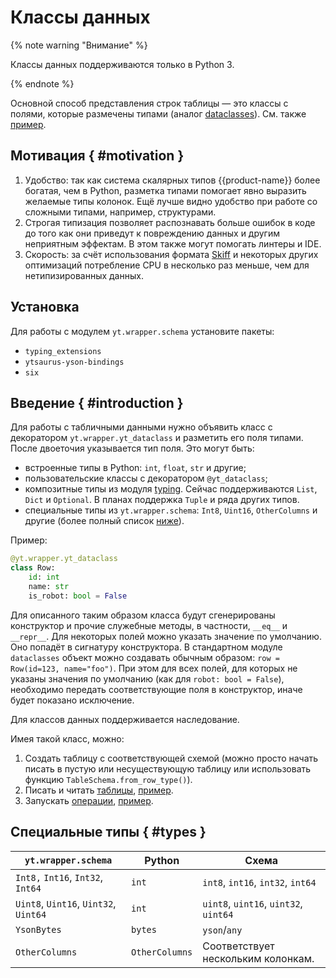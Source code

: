 # Классы данных 

{% note warning "Внимание" %}

Классы данных поддерживаются только в Python 3.

{% endnote %}

Основной способ представления строк таблицы — это классы с полями, которые размечены типами (аналог [dataclasses](https://docs.python.org/3/library/dataclasses.html)). См. также [пример](https://github.com/ytsaurus/ytsaurus/tree/main/yt/python/examples/dataclass_types).

## Мотивация { #motivation }

  1. Удобство: так как система скалярных типов {{product-name}} более богатая, чем в Python, разметка типами помогает явно выразить желаемые типы колонок. Ещё лучше видно удобство при работе со сложными типами, например, структурами.
  2. Строгая типизация позволяет распознавать больше ошибок в коде до того как они приведут к повреждению данных и другим неприятным эффектам. В этом также могут помогать линтеры и IDE.
  3. Скорость: за счёт использования формата [Skiff](../../../user-guide/storage/skiff.md) и некоторых других оптимизаций потребление CPU в несколько раз меньше, чем для нетипизированных данных.

## Установка

Для работы с модулем `yt.wrapper.schema` установите пакеты:

  * `typing_extensions`
  * `ytsaurus-yson-bindings`
  * `six`

## Введение { #introduction }

Для работы с табличными данными нужно объявить класс с декоратором `yt.wrapper.yt_dataclass` и разметить его поля типами. После двоеточия указывается тип поля. Это могут быть:
  - встроенные типы в Python:  `int`, `float`, `str` и другие;
  - пользовательские классы с декоратором `@yt_dataclass`;
  - композитные типы из модуля [typing](https://docs.python.org/3/library/typing.html). Сейчас поддерживаются `List`, `Dict` и `Optional`. В планах поддержка `Tuple` и ряда других типов.
  - специальные типы из `yt.wrapper.schema`: `Int8`, `Uint16`, `OtherColumns` и другие (более полный список [ниже](#types)).

Пример:

```python
@yt.wrapper.yt_dataclass
class Row:
    id: int
    name: str
    is_robot: bool = False
```

Для описанного таким образом класса будут сгенерированы конструктор и прочие служебные методы, в частности, `__eq__` и `__repr__`. Для некоторых полей можно указать значение по умолчанию. Оно попадёт в сигнатуру конструктора. В стандартном модуле `dataclasses` объект можно создавать обычным образом: `row = Row(id=123, name="foo")`. При этом для всех полей, для которых не указаны значения по умолчанию (как для `robot: bool = False`), необходимо передать соответствующие поля в конструктор, иначе будет показано исключение.

Для классов данных поддерживается наследование.

Имея такой класс, можно:

  1. Создать таблицу с соответствующей схемой (можно просто начать писать в пустую или несуществующую таблицу или использовать функцию `TableSchema.from_row_type()`).
  2. Писать и читать [таблицы](../../../api/python/userdoc.md#table_commands), [пример](../../../api/python/examples.md#read_write).
  3. Запускать [операции](../../../api/python/userdoc.md#python_operations), [пример](./../../api/python/examples.md#simple_map).


## Специальные типы { #types }

  | `yt.wrapper.schema`    |  Python  | Схема |
  |-------------------------------|----------------|-------------|
  | `Int8,` `Int16`, `Int32`, `Int64`     | `int`            | `int8`, `int16`, `int32`, `int64` |
  | `Uint8`, `Uint16`, `Uint32`, `Uint64` | `int`            | `uint8`, `uint16`, `uint32`, `uint64` |
  | `YsonBytes`                     | `bytes`          | `yson`/`any` |
  | `OtherColumns`                  | `OtherColumns`   | Соответствует нескольким колонкам. |
